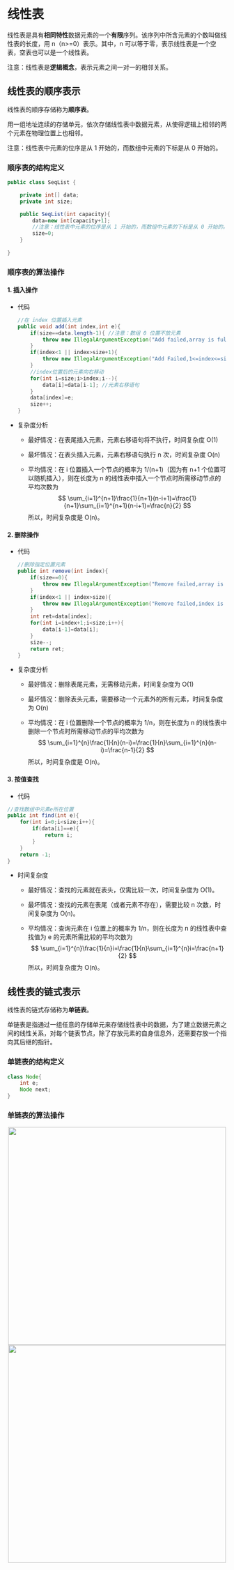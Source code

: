 # 线性表

线性表是具有**相同特性**数据元素的一个**有限**序列。该序列中所含元素的个数叫做线性表的长度，用 n（n>=0）表示。其中，n 可以等于零，表示线性表是一个空表，空表也可以是一个线性表。

注意：线性表是**逻辑概念**，表示元素之间一对一的相邻关系。

## 线性表的顺序表示

线性表的顺序存储称为**顺序表**。

用一组地址连续的存储单元，依次存储线性表中数据元素，从使得逻辑上相邻的两个元素在物理位置上也相邻。

注意：线性表中元素的位序是从 1 开始的，而数组中元素的下标是从 0 开始的。

### 顺序表的结构定义

```java
public class SeqList {

    private int[] data;
    private int size;

    public SeqList(int capacity){
        data=new int[capacity+1];
        //注意：线性表中元素的位序是从 1 开始的，而数组中元素的下标是从 0 开始的。
        size=0;
    }
    
}
```



### 顺序表的算法操作

#### 1. 插入操作

- 代码

  ```java
  //在 index 位置插入元素
  public void add(int index,int e){
      if(size==data.length-1){ //注意：数组 0 位置不放元素
          throw new IllegalArgumentException("Add failed,array is full");
      }
      if(index<1 || index>size+1){
          throw new IllegalArgumentException("Add Failed,1<=index<=size is required");
      }
      //index位置后的元素向右移动
      for(int i=size;i>index;i--){
          data[i]=data[i-1]; //元素右移语句
      }
      data[index]=e;
      size++;
  }
  ```

- 复杂度分析

  - 最好情况：在表尾插入元素，元素右移语句将不执行，时间复杂度 O(1)

  - 最坏情况：在表头插入元素，元素右移语句执行 n 次，时间复杂度 O(n)

  - 平均情况：在 i 位置插入一个节点的概率为 1/(n+1)（因为有 n+1 个位置可以随机插入），则在长度为 n 的线性表中插入一个节点时所需移动节点的平均次数为
    $$
    \sum_{i=1}^{n+1}\frac{1}{n+1}(n-i+1)=\frac{1}{n+1}\sum_{i=1}^{n+1}(n-i+1)=\frac{n}{2}
    $$
    所以，时间复杂度是 O(n)。


#### 2. 删除操作

- 代码

  ```java
  //删除指定位置元素
  public int remove(int index){
      if(size==0){
          throw new IllegalArgumentException("Remove failed,array is empty");
      }
      if(index<1 || index>size){
          throw new IllegalArgumentException("Remove failed,index is illegal");
      }
      int ret=data[index];
      for(int i=index+1;i<size;i++){
          data[i-1]=data[i];
      }
      size--;
      return ret;
  }
  ```

- 复杂度分析

  - 最好情况：删除表尾元素，无需移动元素，时间复杂度为 O(1)

  - 最坏情况：删除表头元素，需要移动一个元素外的所有元素，时间复杂度为 O(n)

  - 平均情况：在 i 位置删除一个节点的概率为 1/n，则在长度为 n 的线性表中删除一个节点时所需移动节点的平均次数为
    $$
    \sum_{i=1}^{n}\frac{1}{n}(n-i)=\frac{1}{n}\sum_{i=1}^{n}(n-i)=\frac{n-1}{2}
    $$
    所以，时间复杂度是 O(n)。



#### 3. 按值查找

- 代码

```java
//查找数组中元素e所在位置
public int find(int e){
    for(int i=0;i<size;i++){
        if(data[i]==e){
            return i;
        }
    }
    return -1;
}
```

- 时间复杂度

  - 最好情况：查找的元素就在表头，仅需比较一次，时间复杂度为 O(1)。

  - 最坏情况：查找的元素在表尾（或者元素不存在），需要比较 n 次数，时间复杂度为 O(n)。

  - 平均情况：查询元素在 i 位置上的概率为 1/n，则在长度为 n 的线性表中查找值为 e 的元素所需比较的平均次数为
    $$
    \sum_{i=1}^{n}\frac{1}{n}i=\frac{1}{n}\sum_{i=1}^{n}i=\frac{n+1}{2}
    $$
    所以，时间复杂度为 O(n)。



## 线性表的链式表示

线性表的链式存储称为**单链表**。

单链表是指通过一组任意的存储单元来存储线性表中的数据，为了建立数据元素之间的线性关系，对每个链表节点，除了存放元素的自身信息外，还需要存放一个指向其后继的指针。

### 单链表的结构定义

```java
class Node{
    int e;
    Node next;
}
```



### 单链表的算法操作





<div align="center"><img src="https://gitee.com/duhouan/ImagePro/raw/master/java-notes/dataStructure/ds_2.png" width="500px"/></div>



<div align="center"><img src="https://gitee.com/duhouan/ImagePro/raw/master/java-notes/dataStructure/ds_3.png" width="500px"/></div>